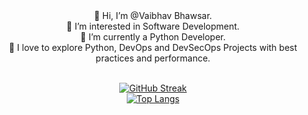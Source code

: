 <div align="center">
👋  Hi, I’m @Vaibhav Bhawsar.<br />
👀  I’m interested in Software Development.<br />
🌱  I’m currently a Python Developer.<br />
💞️  I love to explore Python, DevOps and DevSecOps Projects with best practices and performance.<br /><br />

<!-- ![Vaibhav's GitHub stats](https://github-readme-stats.vercel.app/api?username=vaibhavbhwsr&show_icons=true&theme=radical) -->
[![GitHub Streak](http://github-readme-streak-stats.herokuapp.com?user=vaibhavbhwsr&theme=dark&background=000000)](https://git.io/streak-stats)\
[![Top Langs](https://github-readme-stats.vercel.app/api/top-langs/?username=vaibhavbhwsr&theme=tokyonight&layout=compact)](https://github.com/anuraghazra/github-readme-stats)
</div>


<!---
vaibhavbhwsr/vaibhavbhwsr is a ✨ special ✨ repository because its `README.md` (this file) appears on your GitHub profile.
You can click the Preview link to take a look at your changes.
--->
